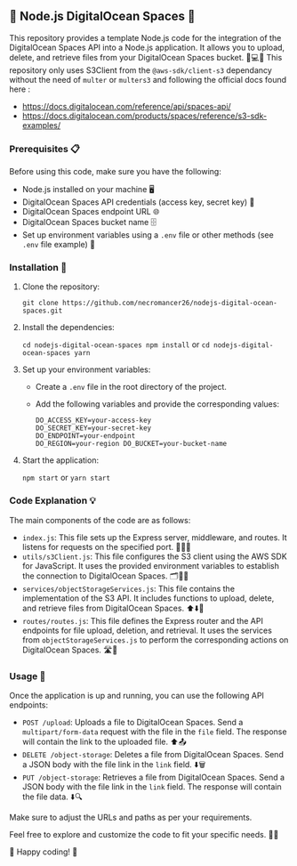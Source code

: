 ## 🚀 Node.js DigitalOcean Spaces 🦈

This repository provides a template Node.js code for the integration of the DigitalOcean Spaces API into a Node.js application. It allows you to upload, delete, and retrieve files from your DigitalOcean Spaces bucket. 📁💻🚀
This repository only uses S3Client from the `@aws-sdk/client-s3` dependancy without the need of `multer` or `multers3` and following the official docs found here :
- https://docs.digitalocean.com/reference/api/spaces-api/ 
- https://docs.digitalocean.com/products/spaces/reference/s3-sdk-examples/

### Prerequisites 📋

Before using this code, make sure you have the following:

- Node.js installed on your machine 🖥️
- DigitalOcean Spaces API credentials (access key, secret key) 🔑
- DigitalOcean Spaces endpoint URL 🌐
- DigitalOcean Spaces bucket name 🗄️
- Set up environment variables using a `.env` file or other methods (see `.env` file example) 📝

### Installation 💾

1.  Clone the repository:

    `git clone https://github.com/necromancer26/nodejs-digital-ocean-spaces.git`

2.  Install the dependencies:

    `cd nodejs-digital-ocean-spaces npm install` or `cd nodejs-digital-ocean-spaces yarn`

3.  Set up your environment variables:

    - Create a `.env` file in the root directory of the project.
    - Add the following variables and provide the corresponding values:

      ```
      DO_ACCESS_KEY=your-access-key 
      DO_SECRET_KEY=your-secret-key 
      DO_ENDPOINT=your-endpoint 
      DO_REGION=your-region DO_BUCKET=your-bucket-name
      ```
      
4.  Start the application:

    `npm start` or `yarn start`

### Code Explanation 💡

The main components of the code are as follows:

- `index.js`: This file sets up the Express server, middleware, and routes. It listens for requests on the specified port. 🚀🔌🌐
- `utils/s3Client.js`: This file configures the S3 client using the AWS SDK for JavaScript. It uses the provided environment variables to establish the connection to DigitalOcean Spaces. 🗂️🔑📁
- `services/objectStorageServices.js`: This file contains the implementation of the S3 API. It includes functions to upload, delete, and retrieve files from DigitalOcean Spaces. ⬆️⬇️🔄
- `routes/routes.js`: This file defines the Express router and the API endpoints for file upload, deletion, and retrieval. It uses the services from `objectStorageServices.js` to perform the corresponding actions on DigitalOcean Spaces. 🛣️📡

### Usage 📝

Once the application is up and running, you can use the following API endpoints:

- `POST /upload`: Uploads a file to DigitalOcean Spaces. Send a `multipart/form-data` request with the file in the `file` field. The response will contain the link to the uploaded file. ⬆️📤
- `DELETE /object-storage`: Deletes a file from DigitalOcean Spaces. Send a JSON body with the file link in the `link` field. ⬇️🗑️
- `PUT /object-storage`: Retrieves a file from DigitalOcean Spaces. Send a JSON body with the file link in the `link` field. The response will contain the file data. ⬇️🔍

Make sure to adjust the URLs and paths as per your requirements.

Feel free to explore and customize the code to fit your specific needs. 🧩✨

🎉 Happy coding! 🎉
